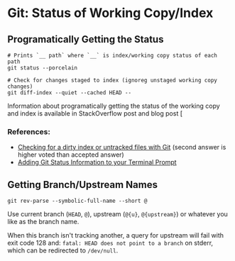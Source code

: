 Git: Status of Working Copy/Index
=================================

Programatically Getting the Status
----------------------------------

    # Prints `__ path` where `__` is index/working copy status of each path
    git status --porcelain     

    # Check for changes staged to index (ignoreg unstaged working copy changes)
    git diff-index --quiet --cached HEAD --

Information about programatically getting the status of the working
copy and index is available in StackOverflow post
and blog post [

### References:

* [Checking for a dirty index or untracked files with Git](https://stackoverflow.com/q/2657935/107294) (second answer is higher voted than accepted answer)
* [Adding Git Status Information to your Terminal Prompt](http://0xfe.blogspot.jp/2010/04/adding-git-status-information-to-your.html)


Getting Branch/Upstream Names
-----------------------------

    git rev-parse --symbolic-full-name --short @

Use current branch (`HEAD`, `@`), upstream (`@{u}`, `@{upstream}`) or
whatever you like as the branch name.

When this branch isn't tracking another, a query for upstream will
fail with exit code 128 and: `fatal: HEAD does not point to a branch`
on stderr, which can be redirected to `/dev/null`.
